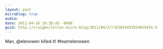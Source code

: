```yaml
---
layout: post
microblog: true
audio: 
date: 2011-04-26 19:38:43 -0600
guid: http://craigmcclellan.micro.blog/2011/04/27/t63054433914855424.html
---
```

Man, @elenowen killed it! #teamelenowen
